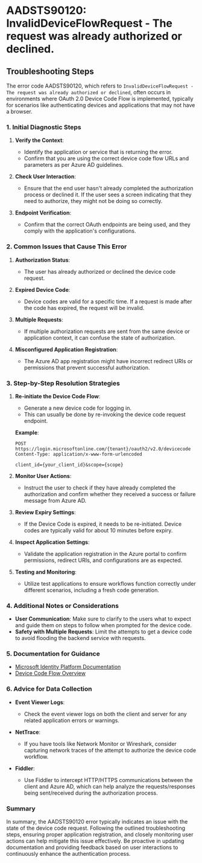 # AADSTS90120: InvalidDeviceFlowRequest - The request was already authorized or declined.


## Troubleshooting Steps
The error code AADSTS90120, which refers to `InvalidDeviceFlowRequest - The request was already authorized or declined`, often occurs in environments where OAuth 2.0 Device Code Flow is implemented, typically for scenarios like authenticating devices and applications that may not have a browser.

### 1. Initial Diagnostic Steps
1. **Verify the Context**: 
   - Identify the application or service that is returning the error.
   - Confirm that you are using the correct device code flow URLs and parameters as per Azure AD guidelines.
  
2. **Check User Interaction**: 
   - Ensure that the end user hasn't already completed the authorization process or declined it. If the user sees a screen indicating that they need to authorize, they might not be doing so correctly.

3. **Endpoint Verification**: 
   - Confirm that the correct OAuth endpoints are being used, and they comply with the application's configurations.

### 2. Common Issues that Cause This Error
1. **Authorization Status**: 
   - The user has already authorized or declined the device code request.
   
2. **Expired Device Code**: 
   - Device codes are valid for a specific time. If a request is made after the code has expired, the request will be invalid.

3. **Multiple Requests**: 
   - If multiple authorization requests are sent from the same device or application context, it can confuse the state of authorization.

4. **Misconfigured Application Registration**: 
   - The Azure AD app registration might have incorrect redirect URIs or permissions that prevent successful authorization.

### 3. Step-by-Step Resolution Strategies
1. **Re-initiate the Device Code Flow**:
   - Generate a new device code for logging in.
   - This can usually be done by re-invoking the device code request endpoint.

   **Example**: 
   ```http
   POST https://login.microsoftonline.com/{tenant}/oauth2/v2.0/devicecode
   Content-Type: application/x-www-form-urlencoded

   client_id={your_client_id}&scope={scope}
   ```

2. **Monitor User Actions**:
   - Instruct the user to check if they have already completed the authorization and confirm whether they received a success or failure message from Azure AD.

3. **Review Expiry Settings**:
   - If the Device Code is expired, it needs to be re-initiated. Device codes are typically valid for about 10 minutes before expiry.

4. **Inspect Application Settings**:
   - Validate the application registration in the Azure portal to confirm permissions, redirect URIs, and configurations are as expected.

5. **Testing and Monitoring**:
   - Utilize test applications to ensure workflows function correctly under different scenarios, including a fresh code generation.

### 4. Additional Notes or Considerations
- **User Communication**: Make sure to clarify to the users what to expect and guide them on steps to follow when prompted for the device code.
- **Safety with Multiple Requests**: Limit the attempts to get a device code to avoid flooding the backend service with requests.

### 5. Documentation for Guidance
- [Microsoft Identity Platform Documentation](https://docs.microsoft.com/en-us/azure/active-directory/develop/)
- [Device Code Flow Overview](https://docs.microsoft.com/en-us/azure/active-directory/develop/v2-oauth-device-code)

### 6. Advice for Data Collection
- **Event Viewer Logs**: 
   - Check the event viewer logs on both the client and server for any related application errors or warnings.
  
- **NetTrace**: 
   - If you have tools like Network Monitor or Wireshark, consider capturing network traces of the attempt to authorize the device code workflow.

- **Fiddler**: 
   - Use Fiddler to intercept HTTP/HTTPS communications between the client and Azure AD, which can help analyze the requests/responses being sent/received during the authorization process.

### Summary
In summary, the AADSTS90120 error typically indicates an issue with the state of the device code request. Following the outlined troubleshooting steps, ensuring proper application registration, and closely monitoring user actions can help mitigate this issue effectively. Be proactive in updating documentation and providing feedback based on user interactions to continuously enhance the authentication process.